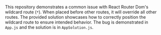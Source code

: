 This repository demonstrates a common issue with React Router Dom's wildcard route (`*`). When placed before other routes, it will override all other routes. The provided solution showcases how to correctly position the wildcard route to ensure intended behavior.  The bug is demonstrated in `App.js` and the solution is in `AppSolution.js`.